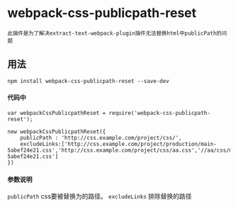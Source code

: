 # webpack-css-publicpath-reset
	此插件是为了解决extract-text-webpack-plugin插件无法替换html中publicPath的问题
## 用法
	npm install webpack-css-publicpath-reset --save-dev
#### 代码中
	var webpackCssPublicpathReset = require('webpack-css-publicpath-reset');
	
	new webpackCssPublicpathReset({
        publicPath : 'http://css.example.com/project/css/',
        excludeLinks:['http://css.example.com/project/production/main-5abef24e21.css','http://css.example.com/project/css/aa.css','//aa/css/main-5abef24e21.css']
    })
#### 参数说明
`publicPath` css要被替换为的路径。
`excludeLinks` 排除替换的路径

